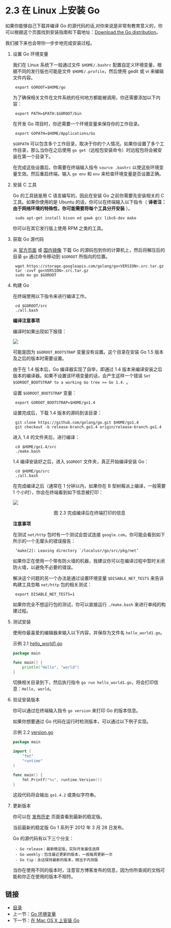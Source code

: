 # 2.3 在 Linux 上安装 Go

如果你能够自己下载并编译 Go 的源代码的话,对你来说是非常有教育意义的，你可以根据这个页面找到安装指南和下载地址：[Download the Go distribution](http://golang.org/doc/install)。

我们接下来也会带你一步步地完成安装过程。

1. 设置 Go 环境变量

	我们在 Linux 系统下一般通过文件 `$HOME/.bashrc` 配置自定义环境变量，根据不同的发行版也可能是文件 `$HOME/.profile`，然后使用 gedit 或 vi 来编辑文件内容。

		export GOROOT=$HOME/go

	为了确保相关文件在文件系统的任何地方都能被调用，你还需要添加以下内容：

		export PATH=$PATH:$GOROOT/bin

	在开发 Go 项目时，你还需要一个环境变量来保存你的工作目录。

		export GOPATH=$HOME/Applications/Go

	`$GOPATH` 可以包含多个工作目录，取决于你的个人情况。如果你设置了多个工作目录，那么当你在之后使用 `go get`（远程包安装命令）时远程包将会被安装在第一个目录下。

	在完成这些设置后，你需要在终端输入指令 `source .bashrc` 以使这些环境变量生效。然后重启终端，输入 `go env` 和 `env` 来检查环境变量是否设置正确。

2. 安装 C 工具

	Go 的工具链是用 C 语言编写的，因此在安装 Go 之前你需要先安装相关的 C 工具。如果你使用的是 Ubuntu 的话，你可以在终端输入以下指令（ **译者注：由于网络环境的特殊性，你可能需要将每个工具分开安装** ）。

		sudo apt-get install bison ed gawk gcc libc6-dev make

	你可以在其它发行版上使用 RPM 之类的工具。

3. 获取 Go 源代码

	从 [官方页面](https://golang.org/dl/) 或 [国内镜像](http://www.golangtc.com/download) 下载 Go 的源码包到你的计算机上，然后将解压后的目录 `go` 通过命令移动到 `$GOROOT` 所指向的位置。

		wget https://storage.googleapis.com/golang/go<VERSION>.src.tar.gz
		tar -zxvf go<VERSION>.src.tar.gz
		sudo mv go $GOROOT

4. 构建 Go

	在终端使用以下指令来进行编译工作。

		cd $GOROOT/src
		./all.bash
	
	**编译注意事项**
	
	编译时如果出现如下报错：
	
	![](images/2.3.allbasherror.png)
	
	可能是因为 `$GOROOT_BOOTSTRAP` 变量没有设置。这个目录在安装 Go 1.5 版本及之后的版本时需要设置。
	
	由于在 1.4 版本后，Go 编译器实现了自举，即通过 1.4 版本来编译安装之后版本的编译器。如果不设置该环境变量的话，会产生这样一个错误 `Set $GOROOT_BOOTSTRAP to a working Go tree >= Go 1.4.` 。
	
	设置 `$GOROOT_BOOTSTRAP` 变量：
	    
	    export GOROOT_BOOTSTRAP=$HOME/go1.4
	
	设置完成后，下载 1.4 版本的源码到该目录：
	
	    git clone https://github.com/golang/go.git $HOME/go1.4
	    git checkout -b release-branch.go1.4 origin/release-branch.go1.4
	
	进入 1.4 的文件夹后，进行编译：
	
	    cd $HOME/go1.4/src
	    ./make.bash
	
	1.4 编译安装好之后，进入 `$GOROOT` 文件夹，真正开始编译安装 Go：
	
	    cd $HOME/go/src
	    ./all.bash
	
	在完成编译之后（通常在 1 分钟以内，如果你在 B 型树莓派上编译，一般需要 1 个小时），你会在终端看到如下信息被打印：

	![](images/2.3.allbash.png)

	<center>图 2.3 完成编译后在终端打印的信息</center>

	**注意事项** 

	在测试 `net/http` 包时有一个测试会尝试连接 `google.com`，你可能会看到如下所示的一个无厘头的错误报告：

		‘make[2]: Leaving directory `/localusr/go/src/pkg/net’

	如果你正在使用一个带有防火墙的机器，我建议你可以在编译过程中暂时关闭防火墙，以避免不必要的错误。

	解决这个问题的另一个办法是通过设置环境变量 `$DISABLE_NET_TESTS` 来告诉构建工具忽略 `net/http` 包的相关测试：

		export DISABLE_NET_TESTS=1

	如果你完全不想运行包的测试，你可以直接运行 `./make.bash` 来进行单纯的构建过程。

5. 测试安装

	使用你最喜爱的编辑器来输入以下内容，并保存为文件名 `hello_world1.go`。

	示例 2.1 [hello_world1.go](examples/chapter_2/hello_world1.go)

	```go
	package main
	
	func main() {
		println("Hello", "world")
	}
	```

	切换相关目录到下，然后执行指令 `go run hello_world1.go`，将会打印信息：`Hello, world`。

6. 验证安装版本

	你可以通过在终端输入指令 `go version` 来打印 Go 的版本信息。

	如果你想要通过 Go 代码在运行时检测版本，可以通过以下例子实现。

	示例 2.2 [version.go](examples/chapter_2/version.go)

	```go
	package main

	import (
		"fmt"
		"runtime"
	)

	func main() {
		fmt.Printf("%s", runtime.Version())
	}
	```

	这段代码将会输出 `go1.4.2` 或类似字符串。

7. 更新版本

	你可以在 [发布历史](http://golang.org/doc/devel/release.html) 页面查看到最新的稳定版。

	当前最新的稳定版 Go 1 系列于 2012 年 3 月 28 日发布。

	Go 的源代码有以下三个分支：

		- Go release：最新稳定版，实际开发最佳选择
		- Go weekly：包含最近更新的版本，一般每周更新一次
		- Go tip：永远保持最新的版本，相当于内测版

	当你在使用不同的版本时，注意官方博客发布的信息，因为你所查阅的文档可能和你正在使用的版本不相符。

## 链接

- [目录](directory.md)
- 上一节：[Go 环境变量](02.2.md)
- 下一节：[在 Mac OS X 上安装 Go](02.4.md)
